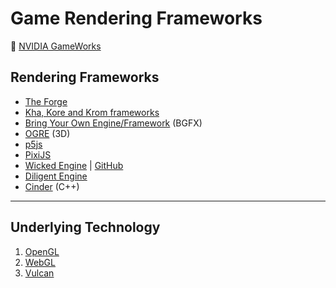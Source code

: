 # Game Rendering Frameworks

:link: [NVIDIA GameWorks](https://developer.nvidia.com/gameworks)

## Rendering Frameworks

- [The Forge](https://github.com/ConfettiFX/The-Forge)
- [Kha, Kore and Krom frameworks](https://github.com/Kode)
- [Bring Your Own Engine/Framework](https://github.com/bkaradzic/bgfx) (BGFX)
- [OGRE](https://www.ogre3d.org/) (3D)
- [p5js](development-docs/game-development/game-rendering-frameworks/p5js.md)
- [PixiJS](development-docs/game-development/game-rendering-frameworks/pixijs.md)
- [Wicked Engine](https://wickedengine.net/) | [GitHub](https://github.com/turanszkij/WickedEngine)
- [Diligent Engine](https://diligentgraphics.com/)
- [Cinder](https://libcinder.org/) (C++)

***

## Underlying Technology

1. [OpenGL](development-docs/game-development/game-rendering-frameworks/opengl-development.md)
2. [WebGL](development-docs/game-development/game-rendering-frameworks/webgl-development.md)
3. [Vulcan](development-docs/game-development/game-rendering-frameworks/vulcan-development.md)
